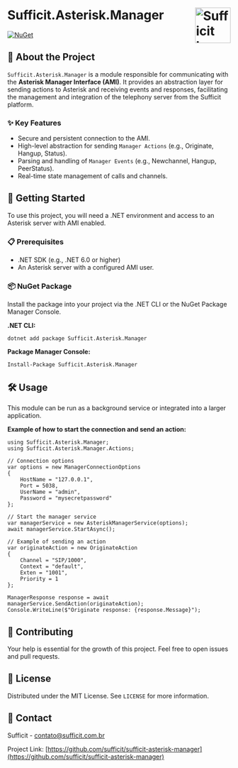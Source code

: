 <h1>
  Sufficit.Asterisk.Manager
  <a href="https://github.com/sufficit"><img src="https://avatars.githubusercontent.com/u/66928451?s=200&v=4" alt="Sufficit Logo" width="80" align="right"></a>
</h1>

[![NuGet](https://img.shields.io/nuget/v/Sufficit.Asterisk.Manager.svg)](https://www.nuget.org/packages/Sufficit.Asterisk.Manager/)

## 📖 About the Project

`Sufficit.Asterisk.Manager` is a module responsible for communicating with the **Asterisk Manager Interface (AMI)**. It provides an abstraction layer for sending actions to Asterisk and receiving events and responses, facilitating the management and integration of the telephony server from the Sufficit platform.

### ✨ Key Features

* Secure and persistent connection to the AMI.
* High-level abstraction for sending `Manager Actions` (e.g., Originate, Hangup, Status).
* Parsing and handling of `Manager Events` (e.g., Newchannel, Hangup, PeerStatus).
* Real-time state management of calls and channels.

## 🚀 Getting Started

To use this project, you will need a .NET environment and access to an Asterisk server with AMI enabled.

### 📋 Prerequisites

* .NET SDK (e.g., .NET 6.0 or higher)
* An Asterisk server with a configured AMI user.

### 📦 NuGet Package

Install the package into your project via the .NET CLI or the NuGet Package Manager Console.

**.NET CLI:**

    dotnet add package Sufficit.Asterisk.Manager

**Package Manager Console:**

    Install-Package Sufficit.Asterisk.Manager

## 🛠️ Usage

This module can be run as a background service or integrated into a larger application.

**Example of how to start the connection and send an action:**

    using Sufficit.Asterisk.Manager;
    using Sufficit.Asterisk.Manager.Actions;

    // Connection options
    var options = new ManagerConnectionOptions
    {
        HostName = "127.0.0.1",
        Port = 5038,
        UserName = "admin",
        Password = "mysecretpassword"
    };

    // Start the manager service
    var managerService = new AsteriskManagerService(options);
    await managerService.StartAsync();

    // Example of sending an action
    var originateAction = new OriginateAction
    {
        Channel = "SIP/1000",
        Context = "default",
        Exten = "1001",
        Priority = 1
    };

    ManagerResponse response = await managerService.SendAction(originateAction);
    Console.WriteLine($"Originate response: {response.Message}");

## 🤝 Contributing

Your help is essential for the growth of this project. Feel free to open issues and pull requests.

## 📄 License

Distributed under the MIT License. See `LICENSE` for more information.

## 📧 Contact

Sufficit - [contato@sufficit.com.br](mailto:contato@sufficit.com.br)

Project Link: [https://github.com/sufficit/sufficit-asterisk-manager](https://github.com/sufficit/sufficit-asterisk-manager)